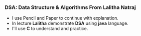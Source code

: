 ### DSA: Data Structure & Algorithms From Lalitha Natraj

- I use Pencil and Paper to continue with explanation.
- In lecture **Lalitha** demonstrate **DSA** using **java** language.
- I'll use **C** to understand and practice.

